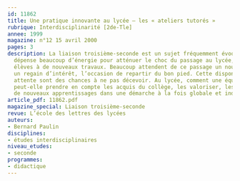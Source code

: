 ```yaml
---
id: 11862
title: Une pratique innovante au lycée – les « ateliers tutorés »
rubrique: Interdisciplinarité [2de-Tle]
annee: 1999
magazine: n°12 15 avril 2000
pages: 3
description: La liaison troisième-seconde est un sujet fréquemment évoqué, et l’on
  dépense beaucoup d’énergie pour atténuer le choc du passage au lycée, préparer les
  élèves à de nouveaux travaux. Beaucoup attendent de ce passage un nouveau départ,
  un regain d’intérêt, l’occasion de repartir du bon pied. Cette disponibilité, cette
  attente sont des chances à ne pas décevoir. Au lycée, comment une équipe d’enseignants
  peut-elle prendre en compte les acquis du collège, les valoriser, les engager vers
  de nouveaux apprentissages dans une démarche à la fois globale et individualisée ?
article_pdf: 11862.pdf
magazine_special: Liaison troisième-seconde
revue: L’école des lettres des lycées
auteurs:
- Bernard Paulin
disciplines:
- études interdisciplinaires
niveau_etudes:
- seconde
programmes:
- didactique
---
```


